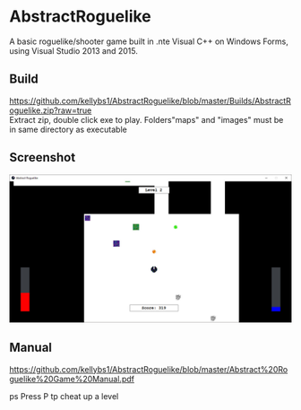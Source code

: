 # AbstractRoguelike

A basic roguelike/shooter game built in .nte Visual C++ on Windows Forms, using Visual Studio 2013 and 2015.

## Build

<a href="Builds/AbstractRoguelike.zip">https://github.com/kellybs1/AbstractRoguelike/blob/master/Builds/AbstractRoguelike.zip?raw=true</a>    
Extract zip, double click exe to play. Folders"maps" and "images" must be in same directory as executable


## Screenshot

<img src="screenshot.jpg" width="640" />


## Manual

https://github.com/kellybs1/AbstractRoguelike/blob/master/Abstract%20Roguelike%20Game%20Manual.pdf

ps Press P tp cheat up a level

